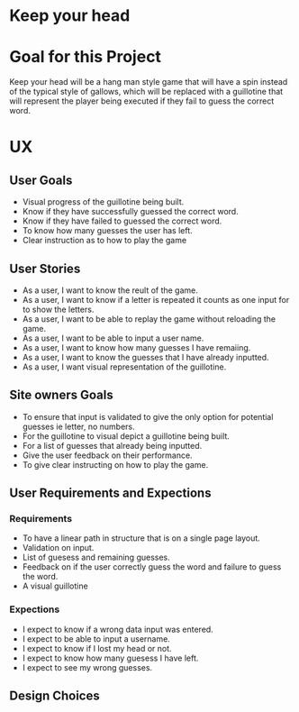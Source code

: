 # Keep your head

# Goal for  this Project
Keep your head will be a hang man style game that will have a spin instead of the typical style of gallows, which will be replaced with a guillotine that will represent the player being executed if they fail to guess the correct word.

# UX

## User Goals
* Visual progress of the guillotine being built.
* Know if they have successfully guessed the correct word.
* Know if they have failed to guessed the correct word.
* To know how many guesses the user has left.
* Clear instruction as to how to play the game

## User Stories
* As a user, I want to know the reult of the game.
* As a user, I want to know if a letter is repeated it counts as one input for to show the letters.
* As a user, I want to be able to replay the game without reloading the game.
* As a user, I want to be able to input a user name.
* As a user, I want to know how many guesses I have remaiing.
* As a user, I want to know the guesses that I have already inputted.
* As a user, I want visual representation of the guillotine.

## Site owners Goals
* To ensure that input is validated to give the only option for potential guesses ie letter, no numbers.
* For the guillotine to visual depict a guillotine being built.
* For a list of guesses that already being inputted.
* Give the user feedback on their performance.
* To give clear instructing on how to play the game.

## User Requirements and Expections

### Requirements
* To have a linear path in structure that is on a single page layout.
* Validation on input.
* List of guesess and remaining guesses.
* Feedback on if the user correctly guess the word and failure to guess the word.
* A visual guillotine

### Expections
* I expect to know if a wrong data input was entered. 
* I expect to be able to input a username.
* I expect to know if I lost my head or not.
* I expect to know how many guesess I have left.
* I expect to see my wrong guesses.

## Design Choices

